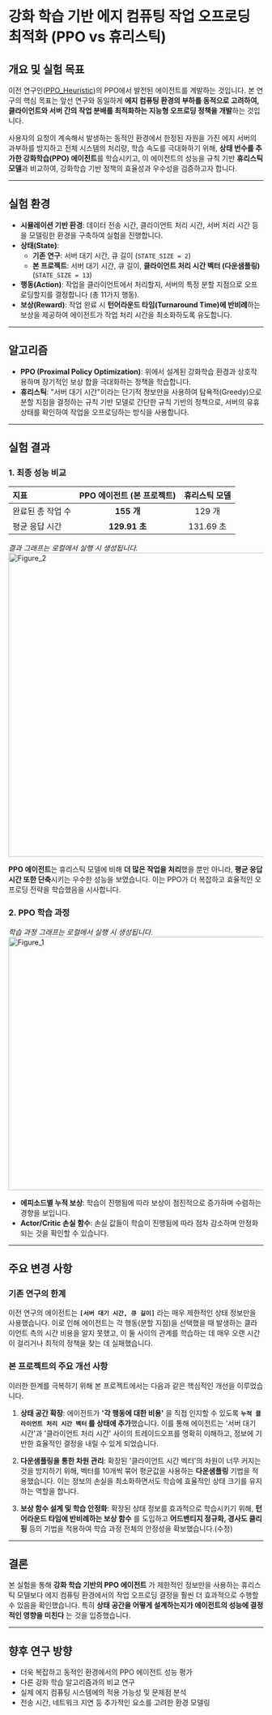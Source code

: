 # 강화 학습 기반 에지 컴퓨팅 작업 오프로딩 최적화 (PPO vs 휴리스틱)

## 개요 및 실험 목표
이전 연구인([PPO_Heuristic](https://github.com/ParkMinhyeok/AD_RL_Offloading/tree/main/compare_PPO_Heuristic))의 PPO에서 발전된 에이전트를 계발하는 것입니다.
본 연구의 핵심 목표는 앞선 연구와 동일하게 **에지 컴퓨팅 환경의 부하를 동적으로 고려하여, 클라이언트와 서버 간의 작업 분배를 최적화하는 지능형 오프로딩 정책을 개발**하는 것입니다.

사용자의 요청이 계속해서 발생하는 동적인 환경에서 한정된 자원을 가진 에지 서버의 과부하를 방지하고 전체 시스템의 처리량, 학습 속도를 극대화하기 위해, **상태 번수를 추가한 강화학습(PPO) 에이전트**를 학습시키고, 이 에이전트의 성능을 규칙 기반 **휴리스틱 모델**과 비교하여, 강화학습 기반 정책의 효율성과 우수성을 검증하고자 합니다.

---

## 실험 환경

-   **시뮬레이션 기반 환경**: 데이터 전송 시간, 클라이언트 처리 시간, 서버 처리 시간 등을 모델링한 환경을 구축하여 실험을 진행합니다.
-   **상태(State)**:
    -   **기존 연구**: 서버 대기 시간, 큐 길이 (`STATE_SIZE = 2`)
    -   **본 프로젝트**: 서버 대기 시간, 큐 길이, **클라이언트 처리 시간 벡터 (다운샘플링)** (`STATE_SIZE = 13`)
-   **행동(Action)**: 작업을 클라이언트에서 처리할지, 서버의 특정 분할 지점으로 오프로딩할지를 결정합니다 (총 11가지 행동).
-   **보상(Reward)**: 작업 완료 시 **턴어라운드 타임(Turnaround Time)에 반비례**하는 보상을 제공하여 에이전트가 작업 처리 시간을 최소화하도록 유도합니다.

---

## 알고리즘

-   **PPO (Proximal Policy Optimization)**: 위에서 설계된 강화학습 환경과 상호작용하며 장기적인 보상 합을 극대화하는 정책을 학습합니다.
-   **휴리스틱**: "서버 대기 시간"이라는 단기적 정보만을 사용하여 탐욕적(Greedy)으로 분할 지점을 결정하는 규칙 기반 모델로 간단한 규칙 기반의 정책으로, 서버의 유휴 상태를 확인하여 작업을 오프로딩하는 방식을 사용합니다.

---

## 실험 결과

### 1. 최종 성능 비교

| 지표                 | PPO 에이전트 (본 프로젝트) | 휴리스틱 모델 |
| :------------------- | :-----------: | :-----------: |
| 완료된 총 작업 수   | **155 개** | 129 개        |
| 평균 응답 시간       | **129.91 초** | 131.69 초     |

*결과 그래프는 로컬에서 실행 시 생성됩니다.*
<img width="1400" height="600" alt="Figure_2" src="https://github.com/user-attachments/assets/92e0b45e-729b-453d-b8f3-5525627a5c6a" />


**PPO 에이전트**는 휴리스틱 모델에 비해 **더 많은 작업을 처리**했을 뿐만 아니라, **평균 응답 시간 또한 단축**시키는 우수한 성능을 보였습니다. 이는 PPO가 더 복잡하고 효율적인 오프로딩 전략을 학습했음을 시사합니다.

### 2. PPO 학습 과정

*학습 과정 그래프는 로컬에서 실행 시 생성됩니다.*
<img width="2000" height="500" alt="Figure_1" src="https://github.com/user-attachments/assets/ca6ca506-edb0-41be-84ff-09034065fb25" />


-   **에피소드별 누적 보상**: 학습이 진행됨에 따라 보상이 점진적으로 증가하며 수렴하는 경향을 보입니다.
-   **Actor/Critic 손실 함수**: 손실 값들이 학습이 진행됨에 따라 점차 감소하며 안정화되는 것을 확인할 수 있습니다.

---

## 주요 변경 사항

### 기존 연구의 한계

이전 연구의 에이전트는 **`[서버 대기 시간, 큐 길이]`** 라는 매우 제한적인 상태 정보만을 사용했습니다. 이로 인해 에이전트는 각 행동(분할 지점)을 선택했을 때 발생하는 클라이언트 측의 시간 비용을 알지 못했고, 이 둘 사이의 관계를 학습하는 데 매우 오랜 시간이 걸리거나 최적의 정책을 찾는 데 실패했습니다.

### 본 프로젝트의 주요 개선 사항

이러한 한계를 극복하기 위해 본 프로젝트에서는 다음과 같은 핵심적인 개선을 이루었습니다.

1.  **상태 공간 확장**: 에이전트가 **'각 행동에 대한 비용'** 을 직접 인지할 수 있도록 **`누적 클라이언트 처리 시간 벡터` 를 상태에 추가**했습니다. 이를 통해 에이전트는 '서버 대기 시간'과 '클라이언트 처리 시간' 사이의 트레이드오프를 명확히 이해하고, 정보에 기반한 효율적인 결정을 내릴 수 있게 되었습니다.

2.  **다운샘플링을 통한 차원 관리**: 확장된 '클라이언트 시간 벡터'의 차원이 너무 커지는 것을 방지하기 위해, 벡터를 10개씩 묶어 평균값을 사용하는 **다운샘플링** 기법을 적용했습니다. 이는 정보의 손실을 최소화하면서도 학습에 효율적인 상태 크기를 유지하는 역할을 합니다.

3.  **보상 함수 설계 및 학습 안정화**: 확장된 상태 정보를 효과적으로 학습시키기 위해, **턴어라운드 타임에 반비례하는 보상 함수** 를 도입하고 **어드밴티지 정규화, 경사도 클리핑** 등의 기법을 적용하여 학습 과정 전체의 안정성을 확보했습니다.(수정)

---

## 결론

본 실험을 통해 **강화 학습 기반의 PPO 에이전트** 가 제한적인 정보만을 사용하는 휴리스틱 모델보다 에지 컴퓨팅 환경에서의 작업 오프로딩 결정을 훨씬 더 효과적으로 수행할 수 있음을 확인했습니다. 특히 **상태 공간을 어떻게 설계하는지가 에이전트의 성능에 결정적인 영향을 미친다** 는 것을 입증했습니다.

---

## 향후 연구 방향

-   더욱 복잡하고 동적인 환경에서의 PPO 에이전트 성능 평가
-   다른 강화 학습 알고리즘과의 비교 연구
-   실제 에지 컴퓨팅 시스템에의 적용 가능성 및 문제점 분석
-   전송 시간, 네트워크 지연 등 추가적인 요소를 고려한 환경 모델링
